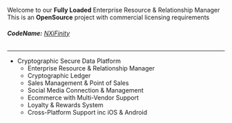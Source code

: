 Welcome to our **Fully Loaded** Enterprise Resource & Relationship Manager  
This is an **OpenSource** project with commercial licensing requirements  
###### **CodeName:** [NXiFinity](https://nxifinity.github.io)


--------------------------------------
- Cryptographic Secure Data Platform
  - Enterprise Resource & Relationship Manager
  - Cryptographic Ledger
  - Sales Management & Point of Sales
  - Social Media Connection & Management
  - Ecommerce with Multi-Vendor Support
  - Loyalty & Rewards System
  - Cross-Platform Support inc iOS & Android



<!---
NXiFinity/NXiFinity is a ✨ special ✨ repository because its `README.md` (this file) appears on your GitHub profile.
You can click the Preview link to take a look at your changes.
--->
